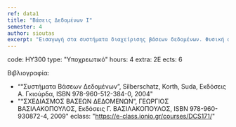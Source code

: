 ```yaml
---
ref: data1
title: "Βάσεις Δεδομένων Ι"
semester: 4
author: sioutas
excerpt: "Εισαγωγή στα συστήματα διαχείρισης βάσεων δεδομένων. Φυσική αποθήκευση στο δίσκο. Μοντελοποίηση σχεσιακών βάσεων δεδομένων (μοντέλο Οντοτήτων-Συσχετίσεων – ER, σχεσιακό μοντέλο). Σχεσιακή άλγεβρα. Αρχές Κανονικοποίησης, γλώσσες επερωτήσεων (η γλώσσα SQL) και συστήματα τέταρτης γενιάς (4GLs), Πίνακες – Δημιουργία πινάκων και συσχετίσεων – Ερωτήσεις (απλές, αριθμητικές) με χρήση της QBE (MS-Access) και της SQL. Θέματα Ασφάλειας."
---
```


code: ΗΥ300
type: "Υποχρεωτικό"
hours: 4
extra: 2Ε
ects: 6

Βιβλιογραφία: 
  - ““Συστήματα Βάσεων Δεδομένων”, Silberschatz, Korth, Suda, Εκδόσεις Α. Γκιούρδα, ISBN 978-960-512-384-0, 2004"
  - "“ΣΧΕΔΙΑΣΜΟΣ ΒΑΣΕΩΝ ΔΕΔΟΜΕΝΩΝ”, ΓΕΩΡΓΙΟΣ ΒΑΣΙΛΑΚΟΠΟΥΛΟΣ, Εκδόσεις Γ. ΒΑΣΙΛΑΚΟΠΟΥΛΟΣ, ISBN 978-960-930872-4, 2009"
eclass: "https://e-class.ionio.gr/courses/DCS171/"
